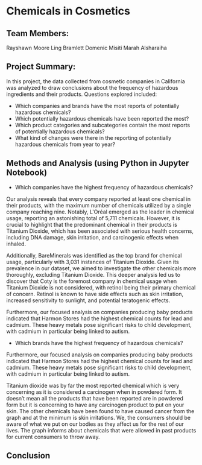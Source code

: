 # Chemicals in Cosmetics

## Team Members:

Rayshawn Moore
Ling Bramlett
Domenic Misiti
Marah Alsharaiha

## Project Summary:
In this project, the data collected from cosmetic companies in California was analyzed to draw conclusions about the frequency of hazardous ingredients and their products. Questions explored included:
- Which companies and brands have the most reports of potentially hazardous chemicals?
- Which potentially hazardous chemicals have been reported the most?
- Which product categories and subcategories contain the most reports of potentially hazardous chemicals?
- What kind of changes were there in the reporting of potentially hazardous chemicals from year to year?

## Methods and Analysis (using Python in Jupyter Notebook)
- Which companies have the highest frequency of hazardous chemicals?

Our analysis reveals that every company reported at least one chemical in their products, 
with the maximum number of chemicals utilized by a single company reaching nine. Notably, 
L'Oréal emerged as the leader in chemical usage, reporting an astonishing total of 5,711 chemicals. However, 
it is crucial to highlight that the predominant chemical in their products is Titanium Dioxide, 
which has been associated with serious health concerns, including DNA damage, skin irritation, 
and carcinogenic effects when inhaled.

Additionally, BareMinerals was identified as the top brand for chemical usage, 
particularly with 3,031 instances of Titanium Dioxide. Given its prevalence in our dataset, 
we aimed to investigate the other chemicals more thoroughly, excluding Titanium Dioxide. 
This deeper analysis led us to discover that Coty is the foremost company in chemical usage when Titanium Dioxide 
is not considered, with retinol being their primary chemical of concern. Retinol is known to have side effects such 
as skin irritation, increased sensitivity to sunlight, and potential teratogenic effects.

Furthermore, our focused analysis on companies producing baby products indicated that Harmon Stores had the highest chemical counts for lead and cadmium.
These heavy metals pose significant risks to child development, with cadmium in particular being linked to autism.

- Which brands have the highest frequency of hazardous chemicals?

Furthermore, our focused analysis on companies producing baby products indicated that Harmon Stores had the highest chemical counts for lead and cadmium. These heavy metals pose significant risks to child development, with cadmium in particular being linked to autism.

Titanium dioxide was by far the most reported chemical which is very concerning as it is considered a carcinogen when in powdered form. It doesn’t mean all the products that have been reported are in powdered form but it is concerning to have any carcinogen product to put on your skin. The other chemicals have been found to have caused cancer from the graph and at the minimum is skin irritations. We, the consumers should be aware of what we put on our bodies as they affect us for the rest of our lives. The graph informs about chemicals that were allowed in past products for current consumers to throw away. 

## Conclusion
